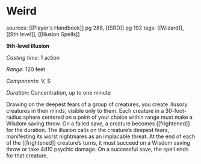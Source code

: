 # Weird
sources: [[Player's Handbook]] pg 288, [[SRD]] pg 192
tags: [[Wizard]], [[9th level]], [[Illusion Spells]]

**9th-level illusion**

*Casting time*: 1 action

*Range*: 120 feet

*Components*: V, S

*Duration*: Concentration, up to one minute

Drawing on the deepest fears of a group of creatures, you create illusory creatures in their minds, visible only to them. Each creature in a 30-foot-radius sphere centered on a point of your choice within range must make a Wisdom saving throw. On a failed save, a creature becomes [[frightened]] for the duration. The illusion calls on the creature’s deepest fears, manifesting its worst nightmares as an implacable threat. At the end of each of the [[frightened]] creature’s turns, it must succeed on a Wisdom saving throw or take 4d10 psychic damage. On a successful save, the spell ends for that creature.
